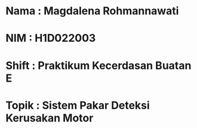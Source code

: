 
# Nama 	: Magdalena Rohmannawati
# NIM 	: H1D022003
# Shift 	: Praktikum Kecerdasan Buatan E
# Topik 	: Sistem Pakar Deteksi Kerusakan Motor
